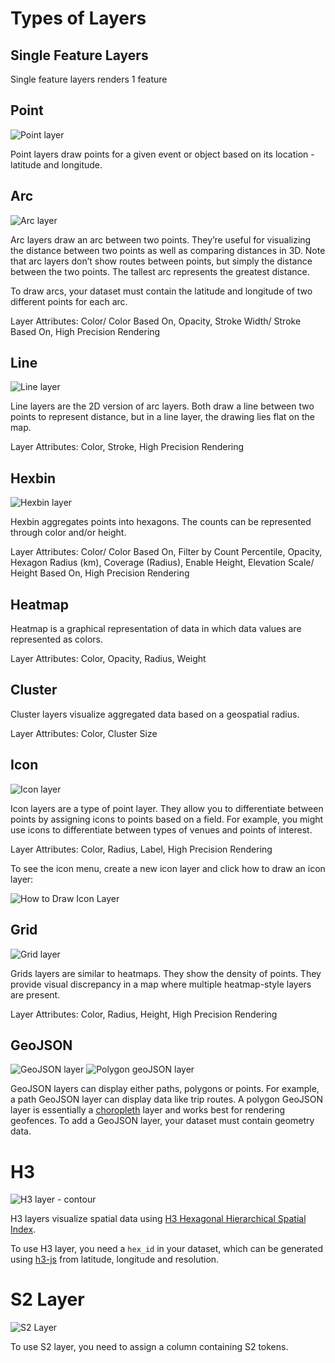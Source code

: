 # Types of Layers

## Single Feature Layers
Single feature layers renders 1 feature
## Point

![Point layer](pics/image34.png "Point layer")

Point layers draw points for a given event or object based on its location - latitude and longitude.

## Arc

![Arc layer](pics/c-arc-layer.png "Arc layer")

Arc layers draw an arc between two points. They’re useful for visualizing the distance between two points as well as comparing distances in 3D. Note that arc layers don’t show routes between points, but simply the distance between the two points. The tallest arc represents the greatest distance.

To draw arcs, your dataset must contain the latitude and longitude of two different points for each arc.

Layer Attributes: Color/ Color Based On, Opacity, Stroke Width/ Stroke Based On, High Precision Rendering

## Line

![Line layer](pics/c-line-layer.png "Line layer")

Line layers are the 2D version of arc layers. Both draw a line between two points to represent distance, but in a line layer, the drawing lies flat on the map.

Layer Attributes: Color, Stroke, High Precision Rendering

## Hexbin

![Hexbin layer](pics/c-hexbin-layer.png "Hexbin layer")

Hexbin aggregates points into hexagons. The counts can be represented through color and/or height.

Layer Attributes: Color/ Color Based On, Filter by Count Percentile, Opacity, Hexagon Radius (km), Coverage (Radius), Enable Height, Elevation Scale/ Height Based On, High Precision Rendering

## Heatmap

Heatmap is a graphical representation of data in which data values are represented as colors.

Layer Attributes: Color, Opacity, Radius, Weight

## Cluster

Cluster layers visualize aggregated data based on a geospatial radius.

Layer Attributes: Color, Cluster Size

## Icon

![Icon layer](pics/image33.png "Icon layer")

Icon layers are a type of point layer. They allow you to differentiate between points by assigning icons to points based on a field. For example, you might use icons to differentiate between types of venues and points of interest.

Layer Attributes: Color, Radius, Label, High Precision Rendering

To see the icon menu, create a new icon layer and click how to draw an icon layer:

![How to Draw Icon Layer](pics/image38.png "How to Draw Icon Layer")

## Grid

![Grid layer](pics/image21.png "Grid layer")

Grids layers are similar to heatmaps. They show the density of points. They provide visual discrepancy in a map where multiple heatmap-style layers are present.

Layer Attributes: Color, Radius, Height, High Precision Rendering

## GeoJSON

![GeoJSON layer](pics/image20.png "GeoJSON layer")
![Polygon geoJSON layer](pics/image7.png "Polygon geoJSON layer")

GeoJSON layers can display either paths, polygons or points. For example, a path GeoJSON layer can display data like trip routes. A polygon GeoJSON layer is essentially a [choropleth](https://en.wikipedia.org/wiki/Choropleth_map) layer and works best for rendering geofences. To add a GeoJSON layer, your dataset must contain geometry data.

# H3

![H3 layer - contour](pics/c-h3-layer.png "H3 layer")

H3 layers visualize spatial data using [H3 Hexagonal Hierarchical Spatial Index](https://eng.uber.com/h3/).

To use H3 layer, you need a `hex_id` in your dataset, which can be generated using [h3-js](https://github.com/uber/h3-js) from latitude, longitude and resolution.

# S2 Layer

![S2 Layer](pics/l-s2.png 'Grid layer')

To use S2 layer, you need to assign a column containing S2 tokens.
